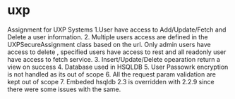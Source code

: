 # uxp
Assignment for UXP Systems
1.User have access to Add/Update/Fetch and Delete a user information.
2. Multiple users access are defined in the UXPSecureAssignment class based on the url. Only admin users have access to delete ,
specified users have access to rest and all readonly user have access to fetch service.
3. Insert/Update/Delete opearation return a view on success
4. Database used in HSQLDB
5. User Passowrk encryption is not handled as its out of scope
6. All the request param validation are kept out of scope
7. Embeded hsqldb 2.3 is overridden with 2.2.9 since there were some issues with the same.

